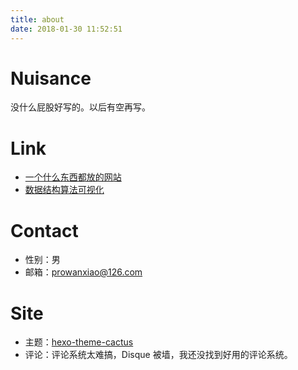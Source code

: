 ```yaml
---
title: about
date: 2018-01-30 11:52:51
---
```


# Nuisance
没什么屁股好写的。以后有空再写。

# Link
- [一个什么东西都放的网站](http://pwxcoo.com/)
- [数据结构算法可视化](https://www.cs.usfca.edu/~galles/visualization/Algorithms.html)

# Contact
- 性别：男
- 邮箱：[prowanxiao@126.com](mailto:prowanxiao@126.com)

# Site
- 主题：[hexo-theme-cactus](https://github.com/probberechts/hexo-theme-cactus)
- 评论：评论系统太难搞，Disque 被墙，我还没找到好用的评论系统。


